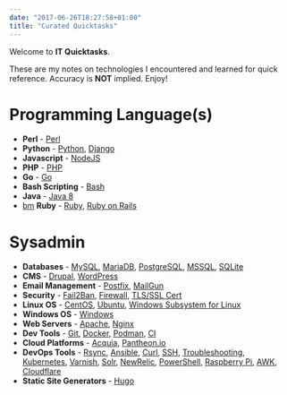 ```yaml
---
date: "2017-06-26T18:27:58+01:00"
title: "Curated Quicktasks"
---
```


Welcome to **IT Quicktasks**.

These are my notes on technologies I encountered and learned for quick reference.
Accuracy is **NOT** implied. Enjoy!

# Programming Language(s)

* **Perl** - [Perl](tags/perl)
* **Python** - [Python](tags/python), [Django](tags/django)
* **Javascript** - [NodeJS](tags/nodejs)
* **PHP** - [PHP](tags/php)
* **Go** - [Go](tags/golang)
* **Bash Scripting** - [Bash](tags/bash)
* **Java** - [Java 8](tags/java8)
* [bm](https://ismael.casimpan.com/quicktasks/links-ruby/)  **Ruby** - [Ruby](tags/ruby), [Ruby on Rails](tags/ruby-on-rails)

# Sysadmin

* **Databases** - [MySQL](tags/mysql/), [MariaDB](tags/mariadb/), [PostgreSQL](tags/postgresql), [MSSQL](tags/mssql), [SQLite](tags/sqlite)
* **CMS** - [Drupal](tags/drupal), [WordPress](tags/wordpress)
* **Email Management** - [Postfix](tags/postfix), [MailGun](tags/mailgun)
* **Security** - [Fail2Ban](tags/fail2ban), [Firewall](tags/firewall), [TLS/SSL Cert](tags/sslcert)
* **Linux OS** - [CentOS](tags/centos), [Ubuntu](tags/ubuntu), [Windows Subsystem for Linux](tags/wsl)
* **Windows OS** - [Windows](tags/windows)
* **Web Servers** - [Apache](tags/apache), [Nginx](tags/nginx)
* **Dev Tools** - [Git](tags/git), [Docker](tags/docker), [Podman](tags/podman), [CI](tags/ci)
* **Cloud Platforms** - [Acquia](tags/acquia), [Pantheon.io](tags/pantheon.io)
* **DevOps Tools** - [Rsync](tags/rsync), [Ansible](tags/ansible), [Curl](tags/curl), [SSH](tags/ssh), [Troubleshooting](tags/troubleshooting), [Kubernetes](tags/kubernetes), [Varnish](tags/varnish), [Solr](tags/solr), [NewRelic](tags/newrelic),  [PowerShell](tags/powershell), [Raspberry Pi](tags/raspberrypi), [AWK](tags/awk), [Cloudflare](tags/cloudflare)
* **Static Site Generators** - [Hugo](tags/hugo)
